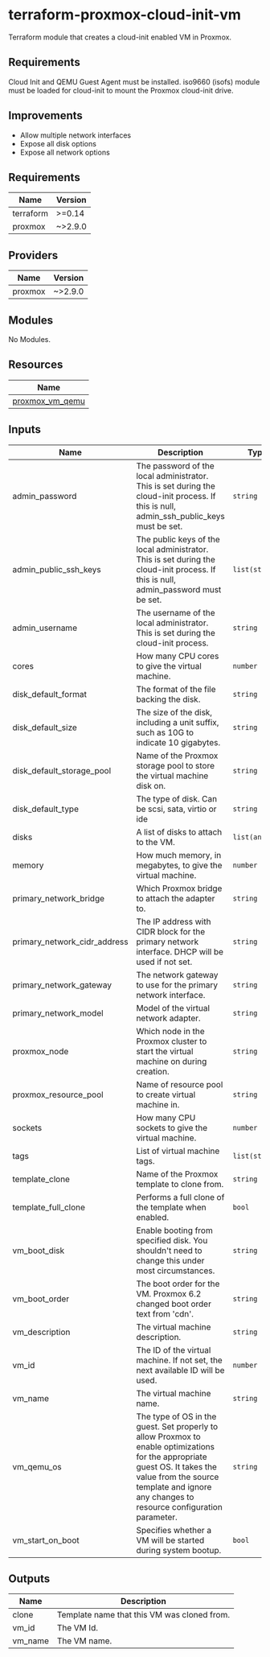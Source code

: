# terraform-proxmox-cloud-init-vm
Terraform module that creates a cloud-init enabled VM in Proxmox.

## Requirements
Cloud Init and QEMU Guest Agent must be installed. 
iso9660 (isofs) module must be loaded for cloud-init to mount the Proxmox cloud-init drive.

## Improvements
- Allow multiple network interfaces 
- Expose all disk options
- Expose all network options

<!-- BEGINNING OF PRE-COMMIT-TERRAFORM DOCS HOOK -->
## Requirements

| Name | Version |
|------|---------|
| terraform | >=0.14 |
| proxmox | ~>2.9.0 |

## Providers

| Name | Version |
|------|---------|
| proxmox | ~>2.9.0 |

## Modules

No Modules.

## Resources

| Name |
|------|
| [proxmox_vm_qemu](https://registry.terraform.io/providers/Telmate/proxmox/~>2.9.0/docs/resources/vm_qemu) |

## Inputs

| Name | Description | Type | Default | Required |
|------|-------------|------|---------|:--------:|
| admin\_password | The password of the local administrator. This is set during the cloud-init process. If this is null, admin\_ssh\_public\_keys must be set. | `string` | `null` | no |
| admin\_public\_ssh\_keys | The public keys of the local administrator. This is set during the cloud-init process. If this is null, admin\_password must be set. | `list(string)` | `[]` | no |
| admin\_username | The username of the local administrator. This is set during the cloud-init process. | `string` | n/a | yes |
| cores | How many CPU cores to give the virtual machine. | `number` | `1` | no |
| disk\_default\_format | The format of the file backing the disk. | `string` | `"raw"` | no |
| disk\_default\_size | The size of the disk, including a unit suffix, such as 10G to indicate 10 gigabytes. | `string` | `null` | no |
| disk\_default\_storage\_pool | Name of the Proxmox storage pool to store the virtual machine disk on. | `string` | `"local-lvm"` | no |
| disk\_default\_type | The type of disk. Can be scsi, sata, virtio or ide | `string` | `"scsi"` | no |
| disks | A list of disks to attach to the VM. | `list(any)` | `[]` | no |
| memory | How much memory, in megabytes, to give the virtual machine. | `number` | `1024` | no |
| primary\_network\_bridge | Which Proxmox bridge to attach the adapter to. | `string` | `"vmbr0"` | no |
| primary\_network\_cidr\_address | The IP address with CIDR block for the primary network interface. DHCP will be used if not set. | `string` | `null` | no |
| primary\_network\_gateway | The network gateway to use for the primary network interface. | `string` | `null` | no |
| primary\_network\_model | Model of the virtual network adapter. | `string` | `"virtio"` | no |
| proxmox\_node | Which node in the Proxmox cluster to start the virtual machine on during creation. | `string` | `"proxmox"` | no |
| proxmox\_resource\_pool | Name of resource pool to create virtual machine in. | `string` | `null` | no |
| sockets | How many CPU sockets to give the virtual machine. | `number` | `1` | no |
| tags | List of virtual machine tags. | `list(string)` | `[]` | no |
| template\_clone | Name of the Proxmox template to clone from. | `string` | n/a | yes |
| template\_full\_clone | Performs a full clone of the template when enabled. | `bool` | `true` | no |
| vm\_boot\_disk | Enable booting from specified disk. You shouldn't need to change this under most circumstances. | `string` | `null` | no |
| vm\_boot\_order | The boot order for the VM. Proxmox 6.2 changed boot order text from 'cdn'. | `string` | `""` | no |
| vm\_description | The virtual machine description. | `string` | `null` | no |
| vm\_id | The ID of the virtual machine. If not set, the next available ID will be used. | `number` | `null` | no |
| vm\_name | The virtual machine name. | `string` | n/a | yes |
| vm\_qemu\_os | The type of OS in the guest. Set properly to allow Proxmox to enable optimizations for the appropriate guest OS. It takes the value from the source template and ignore any changes to resource configuration parameter. | `string` | `null` | no |
| vm\_start\_on\_boot | Specifies whether a VM will be started during system bootup. | `bool` | `false` | no |

## Outputs

| Name | Description |
|------|-------------|
| clone | Template name that this VM was cloned from. |
| vm\_id | The VM Id. |
| vm\_name | The VM name. |
<!-- END OF PRE-COMMIT-TERRAFORM DOCS HOOK -->
